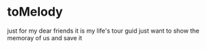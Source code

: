 # toMelody
just for my dear friends
it is my life's tour guid  just want to show the memoray of us and save it 

